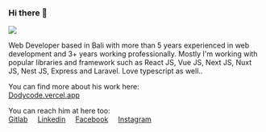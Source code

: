 ### Hi there 👋

![](https://hitx.vercel.app/counter/?id=https://github.com/dodycode/dodycode&t=github%20views)

Web Developer based in Bali with more than 5 years experienced in web development and 3+ years working professionally. Mostly I'm working with popular libraries and framework such as React JS, Vue JS, Next JS, Nuxt JS, Nest JS, Express and Laravel. Love typescript as well..

You can find more about his work here:<br />
[Dodycode.vercel.app](https://dodycode.vercel.app)

You can reach him at here too:<br/>
[Gitlab](https://gitlab.com/kirizu336) &nbsp; &nbsp; [Linkedin](https://www.linkedin.com/in/dodycode/) &nbsp; &nbsp; [Facebook](https://facebook.com/prasdody) &nbsp; &nbsp; [Instagram](https://www.instagram.com/__dodypras/)

<!-- <a href="https://github.com/dodycode?tab=repositories"><img alt="Dodycode Activity Graph" src="https://github-readme-stats.vercel.app/api/top-langs/?username=dodycode&theme=prussian&langs_count=6&layout=compact" /></a> -->
